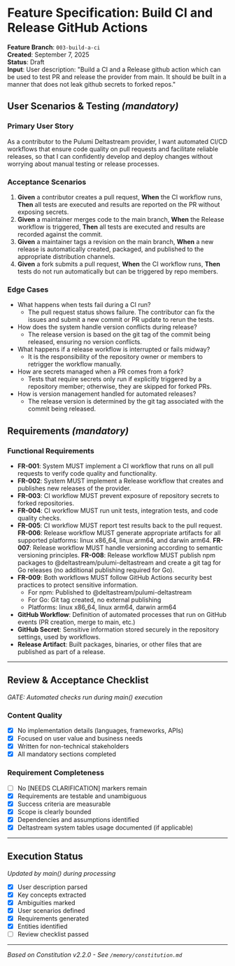 # Feature Specification: Build CI and Release GitHub Actions

**Feature Branch**: `003-build-a-ci`  
**Created**: September 7, 2025  
**Status**: Draft  
**Input**: User description: "Build a CI and a Release github action which can be used to test PR and release the provider from main. It should be built in a manner that does not leak github secrets to forked repos."

## User Scenarios & Testing *(mandatory)*

### Primary User Story
As a contributor to the Pulumi Deltastream provider, I want automated CI/CD workflows that ensure code quality on pull requests and facilitate reliable releases, so that I can confidently develop and deploy changes without worrying about manual testing or release processes.

### Acceptance Scenarios
1. **Given** a contributor creates a pull request, **When** the CI workflow runs, **Then** all tests are executed and results are reported on the PR without exposing secrets.
2. **Given** a maintainer merges code to the main branch, **When** the Release workflow is triggered, **Then** all tests are executed and results are recorded against the commit.
3. **Given** a maintainer tags a revision on the main branch, **When** a new release is automatically created, packaged, and published to the appropriate distribution channels.
3. **Given** a fork submits a pull request, **When** the CI workflow runs, **Then** tests do not run automatically but can be triggered by repo members.

### Edge Cases
- What happens when tests fail during a CI run?
	- The pull request status shows failure. The contributor can fix the issues and submit a new commit or PR update to rerun the tests.
- How does the system handle version conflicts during release?
	- The release version is based on the git tag of the commit being released, ensuring no version conflicts.
- What happens if a release workflow is interrupted or fails midway?
	- It is the responsibility of the repository owner or members to retrigger the workflow manually.
- How are secrets managed when a PR comes from a fork?
	- Tests that require secrets only run if explicitly triggered by a repository member; otherwise, they are skipped for forked PRs.
- How is version management handled for automated releases?
	- The release version is determined by the git tag associated with the commit being released.

## Requirements *(mandatory)*

### Functional Requirements
- **FR-001**: System MUST implement a CI workflow that runs on all pull requests to verify code quality and functionality.
- **FR-002**: System MUST implement a Release workflow that creates and publishes new releases of the provider.
- **FR-003**: CI workflow MUST prevent exposure of repository secrets to forked repositories.
- **FR-004**: CI workflow MUST run unit tests, integration tests, and code quality checks.
- **FR-005**: CI workflow MUST report test results back to the pull request.
**FR-006**: Release workflow MUST generate appropriate artifacts for all supported platforms: linux x86_64, linux arm64, and darwin arm64.
**FR-007**: Release workflow MUST handle versioning according to semantic versioning principles.
**FR-008**: Release workflow MUST publish npm packages to @deltastream/pulumi-deltastream and create a git tag for Go releases (no additional publishing required for Go).
- **FR-009**: Both workflows MUST follow GitHub Actions security best practices to protect sensitive information.
	- For npm: Published to @deltastream/pulumi-deltastream
	- For Go: Git tag created, no external publishing
	- Platforms: linux x86_64, linux arm64, darwin arm64
- **GitHub Workflow**: Definition of automated processes that run on GitHub events (PR creation, merge to main, etc.)
- **GitHub Secret**: Sensitive information stored securely in the repository settings, used by workflows.
- **Release Artifact**: Built packages, binaries, or other files that are published as part of a release.

---

## Review & Acceptance Checklist
*GATE: Automated checks run during main() execution*

### Content Quality
- [x] No implementation details (languages, frameworks, APIs)
- [x] Focused on user value and business needs
- [x] Written for non-technical stakeholders
- [x] All mandatory sections completed

### Requirement Completeness
- [ ] No [NEEDS CLARIFICATION] markers remain
- [x] Requirements are testable and unambiguous  
- [x] Success criteria are measurable
- [x] Scope is clearly bounded
- [x] Dependencies and assumptions identified
- [x] Deltastream system tables usage documented (if applicable)

---

## Execution Status
*Updated by main() during processing*

- [x] User description parsed
- [x] Key concepts extracted
- [x] Ambiguities marked
- [x] User scenarios defined
- [x] Requirements generated
- [x] Entities identified
- [ ] Review checklist passed

---
*Based on Constitution v2.2.0 - See `/memory/constitution.md`*
